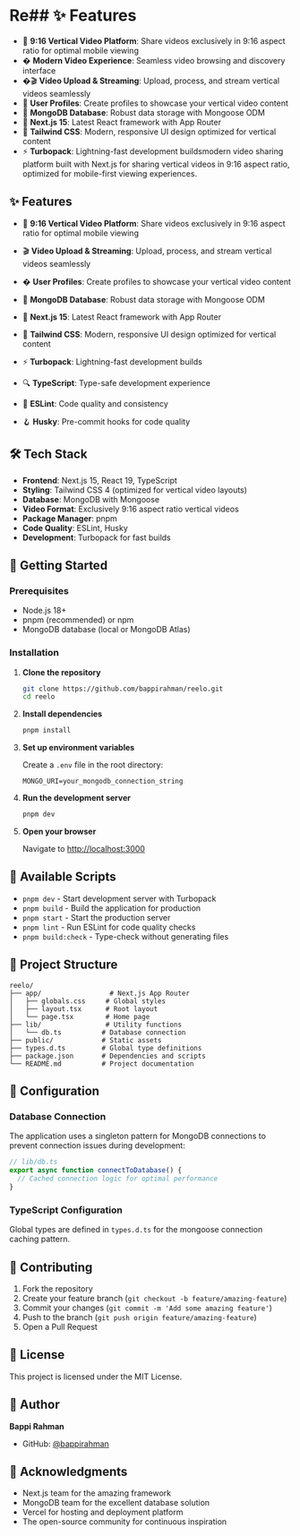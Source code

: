 # Re## ✨ Features

- 📱 **9:16 Vertical Video Platform**: Share videos exclusively in 9:16 aspect ratio for optimal mobile viewing
- � **Modern Video Experience**: Seamless video browsing and discovery interface
- �🎬 **Video Upload & Streaming**: Upload, process, and stream vertical videos seamlessly
- 👥 **User Profiles**: Create profiles to showcase your vertical video content
- 💾 **MongoDB Database**: Robust data storage with Mongoose ODM
- 🚀 **Next.js 15**: Latest React framework with App Router
- 🎨 **Tailwind CSS**: Modern, responsive UI design optimized for vertical content
- ⚡ **Turbopack**: Lightning-fast development buildsmodern video sharing platform built with Next.js for sharing vertical videos in 9:16 aspect ratio, optimized for mobile-first viewing experiences.

## ✨ Features

- 📱 **9:16 Vertical Video Platform**: Share videos exclusively in 9:16 aspect ratio for optimal mobile viewing

- 🎬 **Video Upload & Streaming**: Upload, process, and stream vertical videos seamlessly
- � **User Profiles**: Create profiles to showcase your vertical video content
- 💾 **MongoDB Database**: Robust data storage with Mongoose ODM
- 🚀 **Next.js 15**: Latest React framework with App Router
- 🎨 **Tailwind CSS**: Modern, responsive UI design optimized for vertical content
- ⚡ **Turbopack**: Lightning-fast development builds
- 🔍 **TypeScript**: Type-safe development experience
- 📝 **ESLint**: Code quality and consistency
- 🪝 **Husky**: Pre-commit hooks for code quality

## 🛠️ Tech Stack

- **Frontend**: Next.js 15, React 19, TypeScript
- **Styling**: Tailwind CSS 4 (optimized for vertical video layouts)
- **Database**: MongoDB with Mongoose
- **Video Format**: Exclusively 9:16 aspect ratio vertical videos
- **Package Manager**: pnpm
- **Code Quality**: ESLint, Husky
- **Development**: Turbopack for fast builds

## 🚀 Getting Started

### Prerequisites

- Node.js 18+
- pnpm (recommended) or npm
- MongoDB database (local or MongoDB Atlas)

### Installation

1. **Clone the repository**

   ```bash
   git clone https://github.com/bappirahman/reelo.git
   cd reelo
   ```

2. **Install dependencies**

   ```bash
   pnpm install
   ```

3. **Set up environment variables**

   Create a `.env` file in the root directory:

   ```env
   MONGO_URI=your_mongodb_connection_string
   ```

4. **Run the development server**

   ```bash
   pnpm dev
   ```

5. **Open your browser**

   Navigate to [http://localhost:3000](http://localhost:3000)

## 📜 Available Scripts

- `pnpm dev` - Start development server with Turbopack
- `pnpm build` - Build the application for production
- `pnpm start` - Start the production server
- `pnpm lint` - Run ESLint for code quality checks
- `pnpm build:check` - Type-check without generating files

## 📁 Project Structure

```
reelo/
├── app/                 # Next.js App Router
│   ├── globals.css     # Global styles
│   ├── layout.tsx      # Root layout
│   └── page.tsx        # Home page
├── lib/                # Utility functions
│   └── db.ts          # Database connection
├── public/            # Static assets
├── types.d.ts         # Global type definitions
├── package.json       # Dependencies and scripts
└── README.md          # Project documentation
```

## 🔧 Configuration

### Database Connection

The application uses a singleton pattern for MongoDB connections to prevent connection issues during development:

```typescript
// lib/db.ts
export async function connectToDatabase() {
  // Cached connection logic for optimal performance
}
```

### TypeScript Configuration

Global types are defined in `types.d.ts` for the mongoose connection caching pattern.

## 🤝 Contributing

1. Fork the repository
2. Create your feature branch (`git checkout -b feature/amazing-feature`)
3. Commit your changes (`git commit -m 'Add some amazing feature'`)
4. Push to the branch (`git push origin feature/amazing-feature`)
5. Open a Pull Request

## 📝 License

This project is licensed under the MIT License.

## 👤 Author

**Bappi Rahman**

- GitHub: [@bappirahman](https://github.com/bappirahman)

## 🙏 Acknowledgments

- Next.js team for the amazing framework
- MongoDB team for the excellent database solution
- Vercel for hosting and deployment platform
- The open-source community for continuous inspiration
